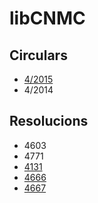 libCNMC
=======

Circulars
---------

  * [4/2015](http://www.cnmc.es/Portals/0/Ficheros/Energia/Circulares/Circular%204_2015/150731_CIRCULAR%204-2015%20PETICI%C3%93N%20DE%20INFORMACI%C3%93N_BOE.pdf)
  * 4/2014 

Resolucions
-----------

  * 4603
  * 4771
  * [4131](https://www.boe.es/boe/dias/2016/04/29/pdfs/BOE-A-2016-4131.pdf)
  * [4666](http://www.boe.es/boe/dias/2017/04/28/pdfs/BOE-A-2017-4666.pdf)
  * [4667](https://www.boe.es/boe/dias/2017/04/28/pdfs/BOE-A-2017-4667.pdf)
